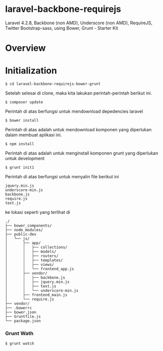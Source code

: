 laravel-backbone-requirejs
==========================

Laravel 4.2.8, Backbone (non AMD), Underscore (non AMD), RequireJS, Twitter Bootstrap-sass, using Bower, Grunt - Starter Kit

# Overview

# Initialization 

	$ cd laravel-backbone-requirejs-bower-grunt

Setelah selesai di clone, maka kita lakukan perintah-perintah berikut ini.

	$ composer update

Perintah di atas berfungsi untuk mendownload depedencies laravel

	$ bower install

Perintah di atas adalah untuk mendownload komponen yang diperlukan dalam
membuat aplikasi ini.

	$ npm install

Perintah di atas adalah untuk menginstall komponen grunt yang diperlukan
untuk development

	$ grunt init1 

Perintah di atas berfungsi untuk menyalin file berikut ini 
	
	jquery.min.js
	underscore-min.js
	backbone.js
	require.js
	text.js

ke lokasi seperti yang terlihat di 

	./
	├── bower_components/
	├── node_modules/
	├── public-dev
	│	└── js/
	│		├── app/
	│		│	├── collections/
	│		│	├── models/
	│		│	├── routers/
	│		│	├── templates/
	│		│	├── views/
	│		│   └── frontend_app.js
	│		├── vendor/
	│		│	├── backbone.js
	│		│	├── jquery.min.js
	│		│	├── text.js
	│		│   └── underscore-min.js
	│		├── frontend_main.js
	│		└── require.js
	├── vendor/
	├── .bowerrc
	├── bower.json
	├── Gruntfile.js
	└── package.json


### Grunt Wath

	$ grunt watch
